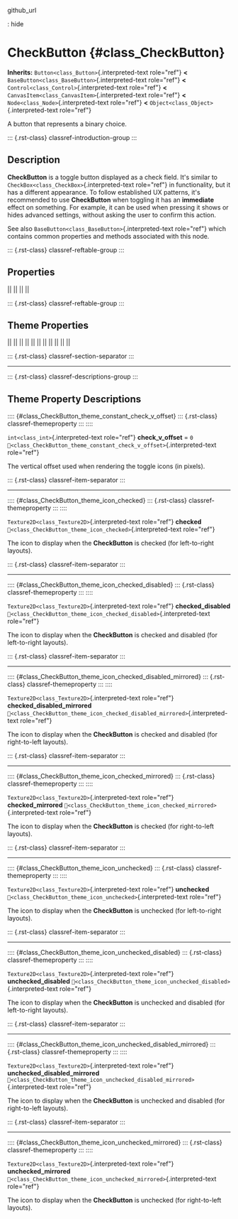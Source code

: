 github_url

:   hide

# CheckButton {#class_CheckButton}

**Inherits:** `Button<class_Button>`{.interpreted-text role="ref"}
**\<** `BaseButton<class_BaseButton>`{.interpreted-text role="ref"}
**\<** `Control<class_Control>`{.interpreted-text role="ref"} **\<**
`CanvasItem<class_CanvasItem>`{.interpreted-text role="ref"} **\<**
`Node<class_Node>`{.interpreted-text role="ref"} **\<**
`Object<class_Object>`{.interpreted-text role="ref"}

A button that represents a binary choice.

::: {.rst-class}
classref-introduction-group
:::

## Description

**CheckButton** is a toggle button displayed as a check field. It\'s
similar to `CheckBox<class_CheckBox>`{.interpreted-text role="ref"} in
functionality, but it has a different appearance. To follow established
UX patterns, it\'s recommended to use **CheckButton** when toggling it
has an **immediate** effect on something. For example, it can be used
when pressing it shows or hides advanced settings, without asking the
user to confirm this action.

See also `BaseButton<class_BaseButton>`{.interpreted-text role="ref"}
which contains common properties and methods associated with this node.

::: {.rst-class}
classref-reftable-group
:::

## Properties

||
||
||
||

::: {.rst-class}
classref-reftable-group
:::

## Theme Properties

||
||
||
||
||
||
||
||
||
||
||

::: {.rst-class}
classref-section-separator
:::

------------------------------------------------------------------------

::: {.rst-class}
classref-descriptions-group
:::

## Theme Property Descriptions

:::: {#class_CheckButton_theme_constant_check_v_offset}
::: {.rst-class}
classref-themeproperty
:::
::::

`int<class_int>`{.interpreted-text role="ref"} **check_v_offset** = `0`
`🔗<class_CheckButton_theme_constant_check_v_offset>`{.interpreted-text
role="ref"}

The vertical offset used when rendering the toggle icons (in pixels).

::: {.rst-class}
classref-item-separator
:::

------------------------------------------------------------------------

:::: {#class_CheckButton_theme_icon_checked}
::: {.rst-class}
classref-themeproperty
:::
::::

`Texture2D<class_Texture2D>`{.interpreted-text role="ref"} **checked**
`🔗<class_CheckButton_theme_icon_checked>`{.interpreted-text role="ref"}

The icon to display when the **CheckButton** is checked (for
left-to-right layouts).

::: {.rst-class}
classref-item-separator
:::

------------------------------------------------------------------------

:::: {#class_CheckButton_theme_icon_checked_disabled}
::: {.rst-class}
classref-themeproperty
:::
::::

`Texture2D<class_Texture2D>`{.interpreted-text role="ref"}
**checked_disabled**
`🔗<class_CheckButton_theme_icon_checked_disabled>`{.interpreted-text
role="ref"}

The icon to display when the **CheckButton** is checked and disabled
(for left-to-right layouts).

::: {.rst-class}
classref-item-separator
:::

------------------------------------------------------------------------

:::: {#class_CheckButton_theme_icon_checked_disabled_mirrored}
::: {.rst-class}
classref-themeproperty
:::
::::

`Texture2D<class_Texture2D>`{.interpreted-text role="ref"}
**checked_disabled_mirrored**
`🔗<class_CheckButton_theme_icon_checked_disabled_mirrored>`{.interpreted-text
role="ref"}

The icon to display when the **CheckButton** is checked and disabled
(for right-to-left layouts).

::: {.rst-class}
classref-item-separator
:::

------------------------------------------------------------------------

:::: {#class_CheckButton_theme_icon_checked_mirrored}
::: {.rst-class}
classref-themeproperty
:::
::::

`Texture2D<class_Texture2D>`{.interpreted-text role="ref"}
**checked_mirrored**
`🔗<class_CheckButton_theme_icon_checked_mirrored>`{.interpreted-text
role="ref"}

The icon to display when the **CheckButton** is checked (for
right-to-left layouts).

::: {.rst-class}
classref-item-separator
:::

------------------------------------------------------------------------

:::: {#class_CheckButton_theme_icon_unchecked}
::: {.rst-class}
classref-themeproperty
:::
::::

`Texture2D<class_Texture2D>`{.interpreted-text role="ref"} **unchecked**
`🔗<class_CheckButton_theme_icon_unchecked>`{.interpreted-text
role="ref"}

The icon to display when the **CheckButton** is unchecked (for
left-to-right layouts).

::: {.rst-class}
classref-item-separator
:::

------------------------------------------------------------------------

:::: {#class_CheckButton_theme_icon_unchecked_disabled}
::: {.rst-class}
classref-themeproperty
:::
::::

`Texture2D<class_Texture2D>`{.interpreted-text role="ref"}
**unchecked_disabled**
`🔗<class_CheckButton_theme_icon_unchecked_disabled>`{.interpreted-text
role="ref"}

The icon to display when the **CheckButton** is unchecked and disabled
(for left-to-right layouts).

::: {.rst-class}
classref-item-separator
:::

------------------------------------------------------------------------

:::: {#class_CheckButton_theme_icon_unchecked_disabled_mirrored}
::: {.rst-class}
classref-themeproperty
:::
::::

`Texture2D<class_Texture2D>`{.interpreted-text role="ref"}
**unchecked_disabled_mirrored**
`🔗<class_CheckButton_theme_icon_unchecked_disabled_mirrored>`{.interpreted-text
role="ref"}

The icon to display when the **CheckButton** is unchecked and disabled
(for right-to-left layouts).

::: {.rst-class}
classref-item-separator
:::

------------------------------------------------------------------------

:::: {#class_CheckButton_theme_icon_unchecked_mirrored}
::: {.rst-class}
classref-themeproperty
:::
::::

`Texture2D<class_Texture2D>`{.interpreted-text role="ref"}
**unchecked_mirrored**
`🔗<class_CheckButton_theme_icon_unchecked_mirrored>`{.interpreted-text
role="ref"}

The icon to display when the **CheckButton** is unchecked (for
right-to-left layouts).
